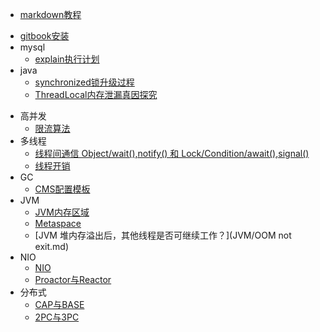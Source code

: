 - [markdown教程](https://www.runoob.com/markdown/md-tutorial.html)

* [gitbook安装](gitbook/install.md)
* mysql
  * [explain执行计划](mysql/explain.md)
* java
  * [synchronized锁升级过程](java/synchronized锁升级过程.md)
  * [ThreadLocal内存泄漏真因探究](java/ThreadLocal内存泄漏真因探究.md)

- 高并发
  - [限流算法](高并发/限流算法.md)
- 多线程
  - [线程间通信 Object/wait(),notify() 和 Lock/Condition/await(),signal()](多线程/wait.md)
  - [线程开销](线程开销.md)
- GC
  - [CMS配置模板](GC/CMS配置模板.md)
- JVM
  - [JVM内存区域](JVM/JVM内存区域.md)
  - [Metaspace](JVM/metaspace.md)
  - [JVM 堆内存溢出后，其他线程是否可继续工作？](JVM/OOM not exit.md)
- NIO
  - [NIO](NIO/NIO.md)
  - [Proactor与Reactor](NIO/Proactor与Reactor.md)
- 分布式
  - [CAP与BASE](分布式/CAP与BASE.md)
  - [2PC与3PC](分布式/2PC与3PC.md)

